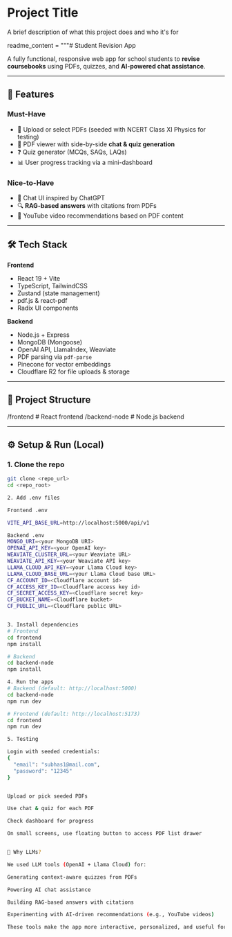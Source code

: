 
# Project Title

A brief description of what this project does and who it's for

readme_content = """# Student Revision App

A fully functional, responsive web app for school students to **revise coursebooks** using PDFs, quizzes, and **AI-powered chat assistance**.

---

## 🚀 Features

### Must-Have

- 📂 Upload or select PDFs (seeded with NCERT Class XI Physics for testing)  
- 📝 PDF viewer with side-by-side **chat & quiz generation**  
- ❓ Quiz generator (MCQs, SAQs, LAQs)  
- 📊 User progress tracking via a mini-dashboard  

### Nice-to-Have

- 💬 Chat UI inspired by ChatGPT  
- 🔍 **RAG-based answers** with citations from PDFs  
- 🎥 YouTube video recommendations based on PDF content  

---

## 🛠️ Tech Stack

**Frontend**

- React 19 + Vite  
- TypeScript, TailwindCSS  
- Zustand (state management)  
- pdf.js & react-pdf  
- Radix UI components  

**Backend**

- Node.js + Express  
- MongoDB (Mongoose)  
- OpenAI API, LlamaIndex, Weaviate  
- PDF parsing via `pdf-parse`  
- Pinecone for vector embeddings  
- Cloudflare R2 for file uploads & storage  

---

## 📂 Project Structure

/frontend # React frontend
/backend-node # Node.js backend

---

## ⚙️ Setup & Run (Local)

### 1. Clone the repo

```bash
git clone <repo_url>
cd <repo_root>

2. Add .env files

Frontend .env

VITE_API_BASE_URL=http://localhost:5000/api/v1

Backend .env
MONGO_URI=<your MongoDB URI>
OPENAI_API_KEY=<your OpenAI key>
WEAVIATE_CLUSTER_URL=<your Weaviate URL>
WEAVIATE_API_KEY=<your Weaviate API key>
LLAMA_CLOUD_API_KEY=<your Llama Cloud key>
LLAMA_CLOUD_BASE_URL=<your Llama Cloud base URL>
CF_ACCOUNT_ID=<Cloudflare account id>
CF_ACCESS_KEY_ID=<Cloudflare access key id>
CF_SECRET_ACCESS_KEY=<Cloudflare secret key>
CF_BUCKET_NAME=<Cloudflare bucket>
CF_PUBLIC_URL=<Cloudflare public URL>


3. Install dependencies
# Frontend
cd frontend
npm install

# Backend
cd backend-node
npm install

4. Run the apps
# Backend (default: http://localhost:5000)
cd backend-node
npm run dev

# Frontend (default: http://localhost:5173)
cd frontend
npm run dev

5. Testing

Login with seeded credentials:
{
  "email": "subhas1@mail.com",
  "password": "12345"
}


Upload or pick seeded PDFs

Use chat & quiz for each PDF

Check dashboard for progress

On small screens, use floating button to access PDF list drawer


🤖 Why LLMs?

We used LLM tools (OpenAI + Llama Cloud) for:

Generating context-aware quizzes from PDFs

Powering AI chat assistance

Building RAG-based answers with citations

Experimenting with AI-driven recommendations (e.g., YouTube videos)

These tools make the app more interactive, personalized, and useful for students, turning static PDFs into a dynamic learning experience.
